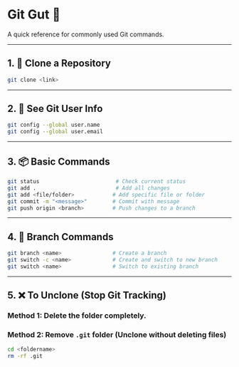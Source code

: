# Git Gut 🧠

A quick reference for commonly used Git commands.

---

## 1. 🚀 Clone a Repository
```bash
git clone <link>
```

---

## 2. 👤 See Git User Info
```bash
git config --global user.name
git config --global user.email
```

---

## 3. 📦 Basic Commands
```bash
git status                        # Check current status
git add .                         # Add all changes
git add <file/folder>            # Add specific file or folder
git commit -m "<message>"        # Commit with message
git push origin <branch>         # Push changes to a branch
```

---

## 4. 🌿 Branch Commands
```bash
git branch <name>                # Create a branch
git switch -c <name>             # Create and switch to new branch
git switch <name>                # Switch to existing branch
```

---

## 5. ❌ To Unclone (Stop Git Tracking)

### Method 1: Delete the folder completely.

### Method 2: Remove `.git` folder (Unclone without deleting files)
```bash
cd <foldername>
rm -rf .git
```
